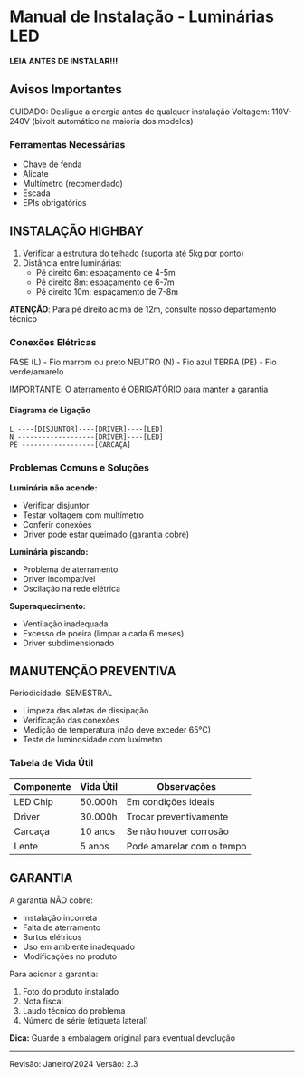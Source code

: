# Manual de Instalação - Luminárias LED

**LEIA ANTES DE INSTALAR!!!**

## Avisos Importantes

CUIDADO: Desligue a energia antes de qualquer instalação
Voltagem: 110V-240V (bivolt automático na maioria dos modelos)

### Ferramentas Necessárias
- Chave de fenda
- Alicate
- Multímetro (recomendado)
- Escada
- EPIs obrigatórios

## INSTALAÇÃO HIGHBAY

1. Verificar a estrutura do telhado (suporta até 5kg por ponto)
2. Distância entre luminárias: 
   - Pé direito 6m: espaçamento de 4-5m
   - Pé direito 8m: espaçamento de 6-7m
   - Pé direito 10m: espaçamento de 7-8m

**ATENÇÃO**: Para pé direito acima de 12m, consulte nosso departamento técnico

### Conexões Elétricas

FASE (L) - Fio marrom ou preto
NEUTRO (N) - Fio azul
TERRA (PE) - Fio verde/amarelo

IMPORTANTE: O aterramento é OBRIGATÓRIO para manter a garantia

#### Diagrama de Ligação

```
L ----[DISJUNTOR]----[DRIVER]----[LED]
N -------------------[DRIVER]----[LED]
PE ------------------[CARCAÇA]
```

### Problemas Comuns e Soluções

**Luminária não acende:**
- Verificar disjuntor
- Testar voltagem com multímetro
- Conferir conexões
- Driver pode estar queimado (garantia cobre)

**Luminária piscando:**
- Problema de aterramento
- Driver incompatível
- Oscilação na rede elétrica

**Superaquecimento:**
- Ventilação inadequada
- Excesso de poeira (limpar a cada 6 meses)
- Driver subdimensionado

## MANUTENÇÃO PREVENTIVA

Periodicidade: SEMESTRAL
- Limpeza das aletas de dissipação
- Verificação das conexões
- Medição de temperatura (não deve exceder 65°C)
- Teste de luminosidade com luxímetro

### Tabela de Vida Útil

| Componente | Vida Útil | Observações |
|------------|-----------|-------------|
| LED Chip | 50.000h | Em condições ideais |
| Driver | 30.000h | Trocar preventivamente |
| Carcaça | 10 anos | Se não houver corrosão |
| Lente | 5 anos | Pode amarelar com o tempo |

## GARANTIA

A garantia NÃO cobre:
- Instalação incorreta
- Falta de aterramento
- Surtos elétricos
- Uso em ambiente inadequado
- Modificações no produto

Para acionar a garantia:
1. Foto do produto instalado
2. Nota fiscal
3. Laudo técnico do problema
4. Número de série (etiqueta lateral)

**Dica:** Guarde a embalagem original para eventual devolução

---
Revisão: Janeiro/2024
Versão: 2.3

